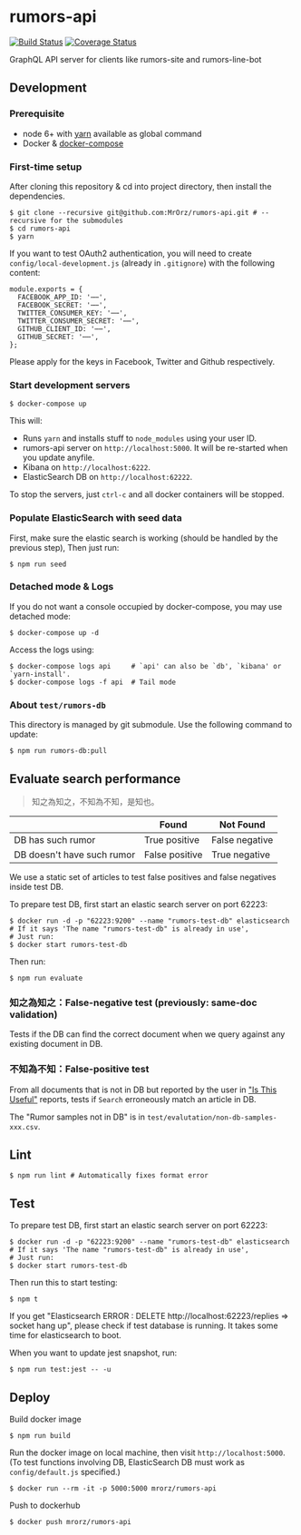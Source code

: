# rumors-api

[![Build Status](https://travis-ci.org/cofacts/rumors-api.svg?branch=master)](https://travis-ci.org/cofacts/rumors-api) [![Coverage Status](https://coveralls.io/repos/github/cofacts/rumors-api/badge.svg?branch=master)](https://coveralls.io/github/cofacts/rumors-api?branch=master)

GraphQL API server for clients like rumors-site and rumors-line-bot


## Development

### Prerequisite

* node 6+ with [yarn](https://yarnpkg.com/en/) available as global command
* Docker & [docker-compose](https://docs.docker.com/compose/install/)

### First-time setup

After cloning this repository & cd into project directory, then install the dependencies.

```
$ git clone --recursive git@github.com:MrOrz/rumors-api.git # --recursive for the submodules
$ cd rumors-api
$ yarn
```

If you want to test OAuth2 authentication, you will need to create `config/local-development.js` (already in `.gitignore`) with the following content:

```
module.exports = {
  FACEBOOK_APP_ID: '⋯⋯',
  FACEBOOK_SECRET: '⋯⋯',
  TWITTER_CONSUMER_KEY: '⋯⋯',
  TWITTER_CONSUMER_SECRET: '⋯⋯',
  GITHUB_CLIENT_ID: '⋯⋯',
  GITHUB_SECRET: '⋯⋯',
};
```

Please apply for the keys in Facebook, Twitter and Github respectively.

### Start development servers

```
$ docker-compose up
```

This will:

* Runs `yarn` and installs stuff to `node_modules` using your user ID.
* rumors-api server on `http://localhost:5000`. It will be re-started when you update anyfile.
* Kibana on `http://localhost:6222`.
* ElasticSearch DB on `http://localhost:62222`.

To stop the servers, just `ctrl-c` and all docker containers will be stopped.

### Populate ElasticSearch with seed data

First, make sure the elastic search is working (should be handled by the previous step),
Then just run:

```
$ npm run seed
```

### Detached mode & Logs

If you do not want a console occupied by docker-compose, you may use detached mode:

```
$ docker-compose up -d
```

Access the logs using:

```
$ docker-compose logs api     # `api' can also be `db', `kibana' or `yarn-install'.
$ docker-compose logs -f api  # Tail mode
```

### About `test/rumors-db`

This directory is managed by git submodule. Use the following command to update:

```
$ npm run rumors-db:pull
```

## Evaluate search performance

> 知之為知之，不知為不知，是知也。

|                            | Found          | Not Found      |
|----------------------------|----------------|----------------|
| DB has such rumor          | True positive  | False negative |
| DB doesn't have such rumor | False positive | True negative  |

We use a static set of articles to test false positives and false negatives inside test DB.

To prepare test DB, first start an elastic search server on port 62223:

```
$ docker run -d -p "62223:9200" --name "rumors-test-db" elasticsearch
# If it says 'The name "rumors-test-db" is already in use',
# Just run:
$ docker start rumors-test-db
```

Then run:

```
$ npm run evaluate
```

### 知之為知之：False-negative test (previously: same-doc validation)

Tests if the DB can find the correct document when we query against any existing document in DB.


### 不知為不知：False-positive test

From all documents that is not in DB but reported by the user in ["Is This Useful"](https://airtable.com/shr23o1yosGdfd3Xy) reports, tests if `Search` erroneously match an article in DB.

The "Rumor samples not in DB" is in `test/evalutation/non-db-samples-xxx.csv`.


## Lint

```
$ npm run lint # Automatically fixes format error
```

## Test

To prepare test DB, first start an elastic search server on port 62223:

```
$ docker run -d -p "62223:9200" --name "rumors-test-db" elasticsearch
# If it says 'The name "rumors-test-db" is already in use',
# Just run:
$ docker start rumors-test-db
```

Then run this to start testing:

```
$ npm t
```

If you get "Elasticsearch ERROR : DELETE http://localhost:62223/replies => socket hang up", please check if test database is running. It takes some time for elasticsearch to boot.

When you want to update jest snapshot, run:

```
$ npm run test:jest -- -u
```

## Deploy

Build docker image

```
$ npm run build
```

Run the docker image on local machine, then visit `http://localhost:5000`.
(To test functions involving DB, ElasticSearch DB must work as `config/default.js` specified.)

```
$ docker run --rm -it -p 5000:5000 mrorz/rumors-api
```

Push to dockerhub
```
$ docker push mrorz/rumors-api
```
